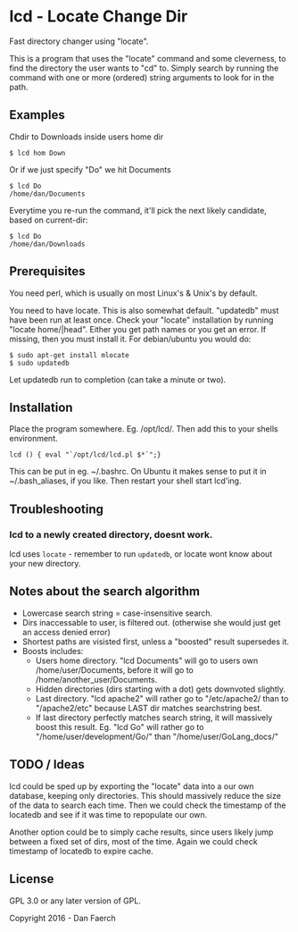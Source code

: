 # lcd - Locate Change Dir

Fast directory changer using "locate". 

This is a program that uses the "locate" command and some cleverness, to find the directory the user wants to "cd" to. Simply search by running the command with one or more (ordered) string arguments to look for in the path.

Examples
--------

Chdir to Downloads inside users home dir

    $ lcd hom Down

Or if we just specify "Do" we hit Documents 

    $ lcd Do
    /home/dan/Documents

Everytime you re-run the command, it'll pick the next likely candidate, based on current-dir:

    $ lcd Do
    /home/dan/Downloads




Prerequisites
-------------

You need perl, which is usually on most Linux's & Unix's by default.

You need to have locate. This is also somewhat default. "updatedb" must have been run at least once. Check your "locate" installation by running "locate home/|head". Either you get path names or you get an error. If missing, then you must install it. For debian/ubuntu you would do:

    $ sudo apt-get install mlocate
    $ sudo updatedb

Let updatedb run to completion (can take a minute or two).

Installation
------------


Place the program somewhere. Eg. /opt/lcd/. Then add this to your shells environment.

    lcd () { eval "`/opt/lcd/lcd.pl $*`";}


This can be put in eg. ~/.bashrc. On Ubuntu it makes sense to put it in ~/.bash_aliases, if you like. Then restart your shell start lcd'ing.


Troubleshooting
----------------

### lcd to a newly created directory, doesnt work.
 lcd uses `locate` - remember to run `updatedb`, or locate wont know about your new directory.


Notes about the search algorithm
------------------

 * Lowercase search string = case-insensitive search. 
 * Dirs inaccessable to user, is filtered out. (otherwise she would just get an access denied error)
 * Shortest paths are visisted first, unless a "boosted" result supersedes it.
 * Boosts includes:
     * Users home directory. "lcd Documents" will go to users own /home/user/Documents, before it will go to /home/another_user/Documents.
     * Hidden directories (dirs starting with a dot) gets downvoted slightly.
     * Last directory. "lcd apache2" will rather go to "/etc/apache2/ than to "/apache2/etc" because LAST dir matches searchstring best.
     * If last directory perfectly matches search string, it will massively boost this result. Eg. "lcd Go" will rather go to "/home/user/development/Go/" than
       "/home/user/GoLang_docs/"


TODO / Ideas
------------

lcd could be sped up by exporting the "locate" data into a our own database, keeping only directories. This should massively reduce the size of the data to search
each time. Then we could check the timestamp of the locatedb and see if it was time to repopulate our own.

Another option could be to simply cache results, since users likely jump between a fixed set of dirs, most of the time. Again we could check timestamp of locatedb to expire cache.

License
-------

GPL 3.0 or any later version of GPL.

Copyright 2016 - Dan Faerch

